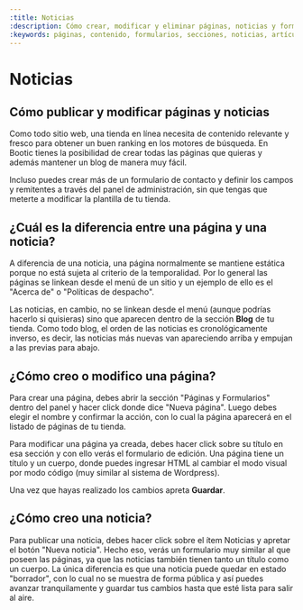 ```yaml
---
:title: Noticias
:description: Cómo crear, modificar y eliminar páginas, noticias y formularios
:keywords: páginas, contenido, formularios, secciones, noticias, artículos
---
```


# Noticias

## Cómo publicar y modificar páginas y noticias

Como todo sitio web, una tienda en línea necesita de contenido relevante y fresco para obtener un buen ranking en los motores de búsqueda. En Bootic tienes la posibilidad de crear todas las páginas que quieras y además mantener un blog de manera muy fácil.

Incluso puedes crear más de un formulario de contacto y definir los campos y remitentes a través del panel de administración, sin que tengas que meterte a modificar la plantilla de tu tienda.

## ¿Cuál es la diferencia entre una página y una noticia?

A diferencia de una noticia, una página normalmente se mantiene estática porque no está sujeta al criterio de la temporalidad. Por lo general las páginas se linkean desde el menú de un sitio y un ejemplo de ello es el "Acerca de" o "Políticas de despacho".

Las noticias, en cambio, no se linkean desde el menú (aunque podrías hacerlo si quisieras) sino que aparecen dentro de la sección **Blog** de tu tienda. Como todo blog, el orden de las noticias es cronológicamente inverso, es decir, las noticias más nuevas van apareciendo arriba y empujan a las previas para abajo.

## ¿Cómo creo o modifico una página?

Para crear una página, debes abrir la sección "Páginas y Formularios" dentro del panel y hacer click donde dice "Nueva página". Luego debes elegir el nombre y confirmar la acción, con lo cual la página aparecerá en el listado de páginas de tu tienda.

Para modificar una página ya creada, debes hacer click sobre su título en esa sección y con ello verás el formulario de edición. Una página tiene un título y un cuerpo, donde puedes ingresar HTML al cambiar el modo visual por modo código (muy similar al sistema de Wordpress).

Una vez que hayas realizado los cambios apreta **Guardar**.

## ¿Cómo creo una noticia?

Para publicar una noticia, debes hacer click sobre el ítem Noticias y apretar el botón "Nueva noticia". Hecho eso, verás un formulario muy similar al que poseen las páginas, ya que las noticias también tienen tanto un título como un cuerpo. La única diferencia es que una noticia puede quedar en estado "borrador", con lo cual no se muestra de forma pública y así puedes avanzar tranquilamente y guardar tus cambios hasta que esté lista para salir al aire.
